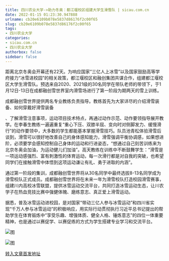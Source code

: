 ```yaml
---
title: 四川农业大学->助力冬奥：都江堰校区组建大学生滑雪队 | sicau.com.cn
date: 2022-01-15 01:23:30.947888
urlname: cb20e6109b078e5837d86176f2c00f65
slug: cb20e6109b078e5837d86176f2c00f65
tags: 
- 四川农业大学
categories:
- sicau.com.cn
- 四川农业大学
authorbox: false
sidebar: false
---
```

距离北京冬奥会开幕还有22天。为响应国家“三亿人上冰雪”以及国家鼓励高等学府接力“冰雪进校园”的相关政策，都江堰校区和融创集团共谋合作，组建都江堰校区大学生滑雪队。预选来自2020、2021级的30名同学在带队老师的带领下，于1月12日-13日在成都融创雪世界室内滑雪场进行了第一阶段为期两天的雪上训练。

成都融创雪世界提供两名专业教练负责指导。教练首先为大家详尽的介绍滑雪装备、如何穿戴好滑雪装备
<!--more-->
、了解滑雪注意事项，运动项目技术特点，再通过动作示范、动作要领指导展开教学。在李春生教练一遍遍重复“重心下压、双膝半屈、变向时对侧脚发力、缓慢滑行”的动作要领中，大多数的学生都能基本掌握滑雪技巧。队员池青松体验滑雪后谈到，滑雪可以很好地改善自己的身体感知能力，滑雪强调平衡协调感，如果想进阶，必须要学会感知控制自己身体的运动和行进姿态，“想通过自己刻苦训练来为北京冬奥会加油，为运动健儿们加油”。高天教练在训练中不断鼓舞学生：“滑雪是一项运动感强烈、富有刺激性的体育运动，每一次滑行都是对自我的突破，也希望同学们在接触滑雪中体悟到这项运动谦让有礼、勇于进取的内涵”。

通过第一阶段的集训，成都融创雪世界将从30名同学中最终选拔8-13名同学成为滑雪校队正式成员。成都融创雪世界将在未来一年为滑雪校队打造校园滑雪赛事，组建川内高校冰雪联盟，提供冰雪运动交流平台，共同打造冰雪运动生态，让川农学子在热血竞技比赛中强健体魄、磨练意志、真正爱上滑雪运动。

据悉，普及冰雪运动进校园，是对国家“带动三亿人参与冰雪运动”和四川省实现“千万人参与冰雪运动”的积极响应，用实际行动贯彻执行习近平总书记提出的帮助学生在体育锻炼中“享受乐趣、增强体质、健全人格、锤炼意志”的四位一体重要精神，也是通过以赛促学、以赛促练的方式为学生搭建专业学习和交流平台。

![图](https://news.sicau.edu.cn/__local/8/52/6A/B52E761B92EC52862A80CB6E73B_A986751F_1C1A4.jpg)

![图](https://news.sicau.edu.cn/__local/2/AE/49/43DAF4B4D5EABD1D37C05867B4C_08F87FEC_1C93B.jpg)

[转入文章首发地址](https://news.sicau.edu.cn/info/1078/66495.htm)